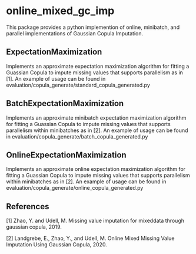 # online_mixed_gc_imp
This package provides a python implemention of online, minibatch, and parallel implementations of Gaussian Copula Imputation.

## ExpectationMaximization
Implements an approximate expectation maximization algorithm for fitting a Guassian Copula to impute missing values that supports parallelism as in [1]. An example of usage can be found in evaluation/copula_generate/standard_copula_generated.py

## BatchExpectationMaximization
Implements an approximate minibatch expectation maximization algorithm for fitting a Guassian Copula to impute missing values that supports parallelism within minibatches as in [2]. An example of usage can be found in evaluation/copula_generate/batch_copula_generated.py

## OnlineExpectationMaximization
Implements an approximate online expectation maximization algorithm for fitting a Guassian Copula to impute missing values that supports parallelism within minibatches as in [2]. An example of usage can be found in evaluation/copula_generate/online_copula_generated.py


## References
[1] Zhao, Y. and Udell, M. Missing value imputation for mixeddata through gaussian copula, 2019.

[2] Landgrebe, E., Zhao, Y., and Udell, M. Online Mixed Missing Value Imputation Using Gaussian Copula, 2020.